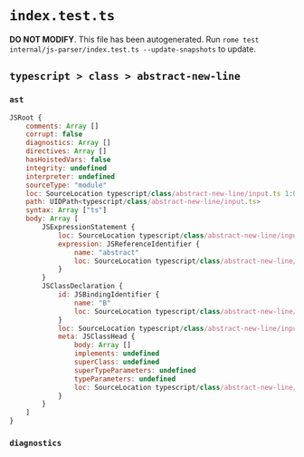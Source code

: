 # `index.test.ts`

**DO NOT MODIFY**. This file has been autogenerated. Run `rome test internal/js-parser/index.test.ts --update-snapshots` to update.

## `typescript > class > abstract-new-line`

### `ast`

```javascript
JSRoot {
	comments: Array []
	corrupt: false
	diagnostics: Array []
	directives: Array []
	hasHoistedVars: false
	integrity: undefined
	interpreter: undefined
	sourceType: "module"
	loc: SourceLocation typescript/class/abstract-new-line/input.ts 1:0-3:0
	path: UIDPath<typescript/class/abstract-new-line/input.ts>
	syntax: Array ["ts"]
	body: Array [
		JSExpressionStatement {
			loc: SourceLocation typescript/class/abstract-new-line/input.ts 1:0-1:8
			expression: JSReferenceIdentifier {
				name: "abstract"
				loc: SourceLocation typescript/class/abstract-new-line/input.ts 1:0-1:8 (abstract)
			}
		}
		JSClassDeclaration {
			id: JSBindingIdentifier {
				name: "B"
				loc: SourceLocation typescript/class/abstract-new-line/input.ts 2:6-2:7 (B)
			}
			loc: SourceLocation typescript/class/abstract-new-line/input.ts 2:0-2:10
			meta: JSClassHead {
				body: Array []
				implements: undefined
				superClass: undefined
				superTypeParameters: undefined
				typeParameters: undefined
				loc: SourceLocation typescript/class/abstract-new-line/input.ts 2:0-2:10
			}
		}
	]
}
```

### `diagnostics`

```

```
